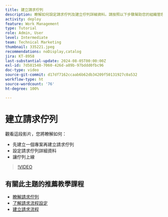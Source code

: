 ```yaml
---
title: 建立請求佇列
description: 瞭解如何設定請求佇列及建立佇列詳細資料。請按照以下步驟幫助您的組織管理工作量。
activity: deploy
feature: Work Management
type: Tutorial
role: Admin, User
level: Intermediate
team: Technical Marketing
thumbnail: 335221.jpeg
recommendations: noDisplay,catalog
jira: KT-8958
last-substantial-update: 2024-08-05T00:00:00Z
exl-id: 7d581548-7060-426d-a89b-97bddd0fbc96
doc-type: video
source-git-commit: d17df7162ccaab6b62db34209f50131927c0a532
workflow-type: ht
source-wordcount: '76'
ht-degree: 100%

---
```


# 建立請求佇列

觀看這段影片，您將瞭解如何：

* 先建立一個專案再建立請求佇列
* 設定請求佇列詳細資料
* 讓佇列上線

>[!VIDEO](https://video.tv.adobe.com/v/335221/?quality=12&learn=on&enablevpops)

## 有關此主題的推薦教學課程

* [瞭解請求佇列](/help/manage-work/request-queues/understand-request-queues.md)
* [了解請求流程設定](/help/manage-work/request-queues/understand-settings-for-a-flow-request.md)
* [建立請求流程](/help/manage-work/request-queues/create-a-request-flow.md)

